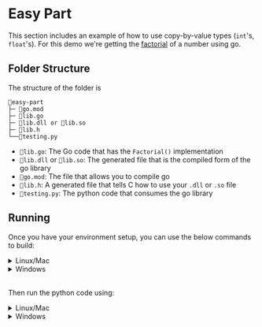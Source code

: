 # Easy Part

This section includes an example of how to use copy-by-value types (`int`'s, `float`'s). For this demo we're getting the [factorial](https://www.freecodecamp.org/news/what-is-a-factorial/) of a number using go. 

## Folder Structure

The structure of the folder is 
```
📂easy-part
├─ 📄go.mod
├─ 📄lib.go
├─ 📄lib.dll or 📄lib.so
├─ 📄lib.h
└──📄testing.py
```

- `📄lib.go`: The Go code that has the `Factorial()` implementation
- `📄lib.dll` or `📄lib.so`: The generated file that is the compiled form of the go library
- `📄go.mod`: The file that allows you to compile go
- `📄lib.h`: A generated file that tells C how to use your `.dll` or `.so` file
- `📄testing.py`: The python code that consumes the go library

## Running

Once you have your environment setup, you can use the below commands to build:

<details><summary>Linux/Mac</summary>

```bash
go build -buildmode=c-shared -o lib.so lib.go 
```

</details>

<details><summary>Windows</summary>

```bash
go build -buildmode=c-shared -o lib.dll lib.go
```

</details>
<br>

Then run the python code using:


<details><summary>Linux/Mac</summary>

```bash
python3 testing.py
```

</details>

<details><summary>Windows</summary>

```bash
python testing.py
```

</details>



